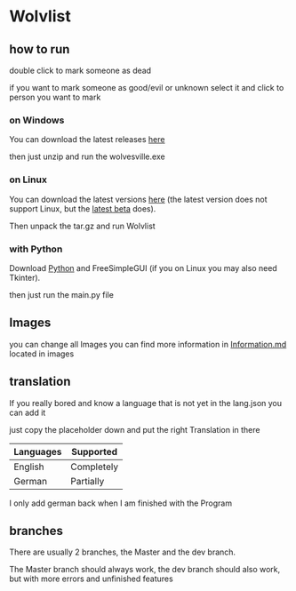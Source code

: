 # Wolvlist
## how to run 

double click to mark someone as dead

if you want to mark someone as good/evil or unknown select it and click to person you want to mark

### on Windows
You can download the latest releases [here](https://github.com/Platzhalten/Wolvesville_list/releases/latest) 

then just unzip and run the wolvesville.exe

### on Linux
You can download the latest versions [here](https://github.com/Platzhalten/Wolvesville_list/releases/latest) (the latest version does not support Linux, but the [latest beta](https://github.com/Platzhalten/Wolvlist/releases/tag/v1.1.0-beta-01) does). 

Then unpack the tar.gz and run Wolvlist

### with Python
Download [Python](https://www.python.org/) and FreeSimpleGUI (if you on Linux you may also need Tkinter). 

then just run the main.py file

## Images

you can change all Images you can find more information in [Information.md](images/information.md) located in images

## translation
If you really bored and know a language that is not yet in the lang.json you can add it

just copy the placeholder down and put the right Translation in there

| Languages | Supported  |
|-----------|------------|
| English   | Completely |
| German    | Partially  |

I only add german back when I am finished with the Program

## branches 
There are usually 2 branches, the Master and the dev branch. 

The Master branch should always work, the dev branch should also work, but with more errors and unfinished features

